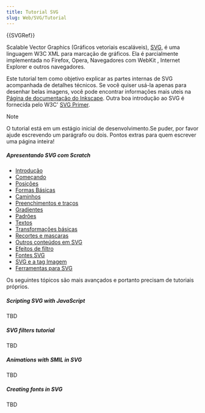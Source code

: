 ```yaml
---
title: Tutorial SVG
slug: Web/SVG/Tutorial
---
```


{{SVGRef}}

Scalable Vector Graphics (Gráficos vetoriais escaláveis), [SVG](/pt-BR/docs/Web/SVG), é uma linguagem W3C XML para marcação de gráficos. Ela é parcialmente implementada no Firefox, Opera, Navegadores com WebKit , Internet Explorer e outros navegadores.

Este tutorial tem como objetivo explicar as partes internas de SVG acompanhada de detalhes técnicos. Se você quiser usá-la apenas para desenhar belas imagens, você pode encontrar informações mais uteis na [Página de documentação do Inkscape](http://inkscape.org/doc/). Outra boa introdução ao SVG é fornecida pelo W3C' [SVG Primer](https://www.w3.org/Graphics/SVG/IG/resources/svgprimer.html).

> [!NOTE]
> O tutorial está em um estágio inicial de desenvolvimento.Se puder, por favor ajude escrevendo um parágrafo ou dois. Pontos extras para quem escrever uma página inteira!

##### Apresentando SVG com Scratch

- [Introdução](/pt-BR/docs/Web/SVG/Tutorial/Introduction)
- [Começando](/pt-BR/docs/Web/SVG/Tutorial/Getting_Started)
- [Posições](/pt-BR/docs/Web/SVG/Tutorial/Positions)
- [Formas Básicas](/pt-BR/docs/Web/SVG/Tutorial/Basic_Shapes)
- [Caminhos](/pt-BR/docs/Web/SVG/Tutorial/Paths)
- [Preenchimentos e traços](/pt-BR/docs/Web/SVG/Tutorial/Fills_and_Strokes)
- [Gradientes](/pt-BR/docs/Web/SVG/Tutorial/Gradients)
- [Padrões](/pt-BR/docs/Web/SVG/Tutorial/Patterns)
- [Textos](/pt-BR/docs/Web/SVG/Tutorial/Texts)
- [Transformações básicas](/pt-BR/docs/Web/SVG/Tutorial/Basic_Transformations)
- [Recortes e mascaras](/pt-BR/docs/Web/SVG/Tutorial/Clipping_and_masking)
- [Outros conteúdos em SVG](/pt-BR/docs/Web/SVG/Tutorial/Other_content_in_SVG)
- [Efeitos de filtro](/pt-BR/docs/Web/SVG/Tutorial/Filter_effects)
- [Fontes SVG](/pt-BR/docs/Web/SVG/Tutorial/SVG_fonts)
- [SVG e a tag Imagem](/pt-BR/docs/Web/SVG/Tutorial/SVG_Image_Tag)
- [Ferramentas para SVG](/pt-BR/docs/Web/SVG/Tutorial/Tools_for_SVG)

Os seguintes tópicos são mais avançados e portanto precisam de tutoriais próprios.

##### Scripting SVG with JavaScript

TBD

##### SVG filters tutorial

TBD

##### Animations with SMIL in SVG

TBD

##### Creating fonts in SVG

TBD
